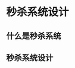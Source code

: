 

# 秒杀系统设计  


## 什么是秒杀系统  


<!-- 

qps飘高  
我是如何将系统QPS从300提升到6000的
https://blog.csdn.net/u012562943/article/details/100879341


高并发架构系列：什么是流量削峰？如何解决秒杀业务的削峰场景
https://blog.csdn.net/m0_37125796/article/details/88833419

如何降低QPS(错峰、限流、削峰)
https://www.pianshen.com/article/2449719440/

-->


## 秒杀系统设计  


<!-- 
 
秒杀系统的架构分析与实战
https://mp.weixin.qq.com/s/CUTG32SaLST9nmhBP1PgkA
经验：一个秒杀系统的设计思考
https://mp.weixin.qq.com/s/cyR59SLxOqpC5my8vl8VnQ
秒杀架构模型设计，怎么搞？ 
https://mp.weixin.qq.com/s/ZMoLa1dlgDEPG7kAqS79tg
这一次，彻底弄懂“秒杀系统” 
https://mp.weixin.qq.com/s?__biz=MjM5ODI5Njc2MA==&mid=2655826732&idx=1&sn=2ff974a229fa8276646e4343990e8556&chksm=bd74fefb8a0377ed814522413f5a5a4cd98272f2e1a7f09dabe25d1797c5b406d12d91eecd87&mpshare=1&scene=1&srcid=&sharer_sharetime=1568201541445&sharer_shareid=b256218ead787d58e0b58614a973d00d&key=2a4ff15fdd84634657a339ecc4fdb0102ba0a10162fa7605c55832121ed738b7f126631b73f50506cd4b8837d56d64dcca233432973943b22a4658512020508fc3611c27ffb677dd0c1b272049e052d2&ascene=1&uin=MTE1MTYxNzY2MQ%3D%3D&devicetype=Windows+10&version=62060844&lang=zh_CN&pass_ticket=itx1gApiSjQ3hWB5NxczIuCswqlR4CHjqy8rNSbMiIlPrLAnYQ1%2BCdb6ALXoRgGH
《吊打面试官》系列-秒杀系统设计
https://juejin.im/post/5dd09f5af265da0be72aacbd
实战 Spring Cloud 微服务架构下的“秒杀”（含代码） 
https://mp.weixin.qq.com/s?__biz=MzI4ODQ3NjE2OA==&mid=2247485875&idx=1&sn=0ff0a0c4ea9c5a36334d80de83f1084c&chksm=ec3c94d4db4b1dc29283aae847140827bf8db0a8d4113a5a8f6f15d1f9daf2207ce8f36221c8&mpshare=1&scene=1&srcid=&sharer_sharetime=1574610504784&sharer_shareid=b256218ead787d58e0b58614a973d00d&key=0414aa86a61cc65d5075224c9bbe07dc0ec18127df5a5dec0b896c957b5c02e89ace501c4a5805f1846578d33bb68bc07855abfe1d7425e5bf5ee862303da6da1ac182a521552200e8715143232cc369&ascene=1&uin=MTE1MTYxNzY2MQ%3D%3D&devicetype=Windows+10&version=62070152&lang=zh_CN&pass_ticket=NUAXVXOtx23t%2B2qP0pIU2igFgFZyp%2BSpoLm3b%2FFpPXb%2FFprtG9Q72sqp35P17oGU
使用 Redis 搭建电商秒杀系统
https://mp.weixin.qq.com/s/qgGS7ODqdQIHFtKnVlvIDQ
秒杀系统设计～亿级用户
https://mp.weixin.qq.com/s/tdpht9QeGZlqYOu2vidHLg
 进阶：秒杀系统是如何设计的？ 
https://mp.weixin.qq.com/s/4jYEvq7tIlbLOLGvXI4prg
秒杀系统设计的 5 个要点：前端三板斧＋后端两条路！ 
https://mp.weixin.qq.com/s/8TWZG0rkTuvBqw3abPDE2w
还不知道【秒杀系统】如何设计？ 
https://mp.weixin.qq.com/s/CYa_YGVGCnozus2K9UTfNA


秒杀系统设计～亿级用户 
https://mp.weixin.qq.com/s?__biz=MzU5MTIyODk1Mg==&mid=2247483999&idx=1&sn=8fc9b0a1f7b65b986f020c8c1807458b&chksm=fe337b28c944f23ea7b403875528a92a6a72a504a823cdb7b338e5dad11c5208feecfe03b010&scene=21#wechat_redirect

-->



